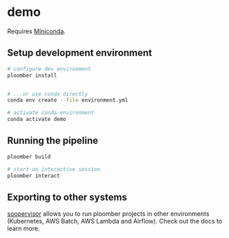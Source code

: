 # demo
Requires [Miniconda](https://docs.conda.io/en/latest/miniconda.html).

## Setup development environment

```sh
# configure dev environment
ploomber install


# ...or use conda directly
conda env create --file environment.yml

# activate conda environment
conda activate demo
```



## Running the pipeline

```sh
ploomber build

# start an interactive session
ploomber interact
```

## Exporting to other systems

[soopervisor](https://soopervisor.readthedocs.io/) allows you to run ploomber projects in other environments (Kubernetes, AWS Batch, AWS Lambda and Airflow). Check out the docs to learn more.